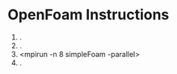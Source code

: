 # OpenFoam Instructions


1. <blockMesh>.
2. <decomposePar>.
3. <mpirun -n 8 simpleFoam -parallel>
4. <reconstructPar>.
